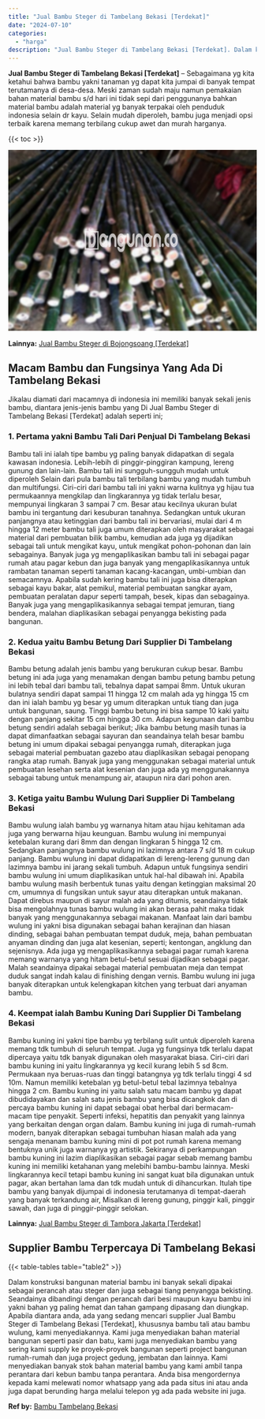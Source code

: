 ```yaml
---
title: "Jual Bambu Steger di Tambelang Bekasi [Terdekat]"
date: "2024-07-10"
categories: 
  - "harga"
description: "Jual Bambu Steger di Tambelang Bekasi [Terdekat]. Dalam konstruksi bangunan material bambu ini banyak sekali dipakai sebagai perancah atau steger dan juga se..."
---
```


**Jual Bambu Steger di Tambelang Bekasi \[Terdekat\]** – Sebagaimana yg kita ketahui bahwa bambu yakni tanaman yg dapat kita jumpai di banyak tempat terutamanya di desa-desa. Meski zaman sudah maju namun pemakaian bahan material bambu s/d hari ini tidak sepi dari penggunanya bahkan material bambu adalah material yg banyak terpakai oleh penduduk indonesia selain dr kayu. Selain mudah diperoleh, bambu juga menjadi opsi terbaik karena memang terbilang cukup awet dan murah harganya.

{{< toc >}}

![Jual Bambu Steger di Tambelang Bekasi [Terdekat]](/images/jual-bambu-tali-21.png)

**Lainnya:** [Jual Bambu Steger di Bojongsoang \[Terdekat\]](https://bambu.bangunan.co/jual-bambu-steger-di-bojongsoang-terdekat/)

## Macam Bambu dan Fungsinya Yang Ada Di Tambelang Bekasi

Jikalau diamati dari macamnya di indonesia ini memiliki banyak sekali jenis bambu, diantara jenis-jenis bambu yang Di Jual Bambu Steger di Tambelang Bekasi \[Terdekat\] adalah seperti ini;

### 1\. Pertama yakni Bambu Tali Dari Penjual Di Tambelang Bekasi

Bambu tali ini ialah tipe bambu yg paling banyak didapatkan di segala kawasan indonesia. Lebih-lebih di pinggir-pinggiran kampung, lereng gunung dan lain-lain. Bambu tali ini sungguh-sungguh mudah untuk diperoleh Selain dari pula bambu tali terbilang bambu yang mudah tumbuh dan multifungsi. Ciri-ciri dari bambu tali ini yakni warna kulitnya yg hijau tua permukaannya mengkilap dan lingkarannya yg tidak terlalu besar, mempunyai lingkaran 3 sampai 7 cm. Besar atau kecilnya ukuran bulat bambu ini tergantung dari kesuburan tanahnya. Sedangkan untuk ukuran panjangnya atau ketinggian dari bambu tali ini bervariasi, mulai dari 4 m hingga 12 meter bambu tali juga umum diterapkan oleh masyarakat sebagai material dari pembuatan bilik bambu, kemudian ada juga yg dijadikan sebagai tali untuk mengikat kayu, untuk mengikat pohon-pohonan dan lain sebagainya. Banyak juga yg mengaplikasikan bambu tali ini sebagai pagar rumah atau pagar kebun dan juga banyak yang mengaplikasikannya untuk rambatan tanaman seperti tanaman kacang-kacangan, umbi-umbian dan semacamnya. Apabila sudah kering bambu tali ini juga bisa diterapkan sebagai kayu bakar, alat pemikul, material pembuatan sangkar ayam, pembuatan peralatan dapur seperti tampah, besek, kipas dan sebagainya. Banyak juga yang mengaplikasikannya sebagai tempat jemuran, tiang bendera, malahan diaplikasikan sebagai penyangga bekisting pada bangunan.

### 2\. Kedua yaitu Bambu Betung Dari Supplier Di Tambelang Bekasi

Bambu betung adalah jenis bambu yang berukuran cukup besar. Bambu betung ini ada juga yang menamakan dengan bambu petung bambu petung ini lebih tebal dari bambu tali, tebalnya dapat sampai 8mm. Untuk ukuran bulatnya sendiri dapat sampai 11 hingga 12 cm malah ada yg hingga 15 cm dan ini ialah bambu yg besar yg umum diterapkan untuk tiang dan juga untuk bangunan, saung. Tinggi bambu betung ini bisa sampe 10 kaki yaitu dengan panjang sekitar 15 cm hingga 30 cm. Adapun kegunaan dari bambu betung sendiri adalah sebagai berikut; Jika bambu betung masih tunas ia dapat dimanfaatkan sebagai sayuran dan seandainya telah besar bambu betung ini umum dipakai sebagai penyangga rumah, diterapkan juga sebagai material pembuatan gazebo atau diaplikasikan sebagai penopang rangka atap rumah. Banyak juga yang menggunakan sebagai material untuk pembuatan lesehan serta alat kesenian dan juga ada yg menggunakannya sebagai tabung untuk menampung air, ataupun nira dari pohon aren.

### 3\. Ketiga yaitu Bambu Wulung Dari Supplier Di Tambelang Bekasi

Bambu wulung ialah bambu yg warnanya hitam atau hijau kehitaman ada juga yang berwarna hijau keunguan. Bambu wulung ini mempunyai ketebalan kurang dari 8mm dan dengan lingkaran 5 hingga 12 cm. Sedangkan panjangnya bambu wulung ini lazimnya antara 7 s/d 18 m cukup panjang. Bambu wulung ini dapat didapatkan di lereng-lereng gunung dan lazimnya bambu ini jarang sekali tumbuh. Adapun untuk fungsinya sendiri bambu wulung ini umum diaplikasikan untuk hal-hal dibawah ini. Apabila bambu wulung masih berbentuk tunas yaitu dengan ketinggian maksimal 20 cm, umumnya di fungsikan untuk sayur atau diterapkan untuk makanan. Dapat direbus maupun di sayur malah ada yang ditumis, seandainya tidak bisa mengolahnya tunas bambu wulung ini akan berasa pahit maka tidak banyak yang menggunakannya sebagai makanan. Manfaat lain dari bambu wulung ini yakni bisa digunakan sebagai bahan kerajinan dan hiasan dinding, sebagai bahan pembuatan tempat duduk, meja, bahan pembuatan anyaman dinding dan juga alat kesenian, seperti; kentongan, angklung dan sejenisnya. Ada juga yg mengaplikasikannya sebagai pagar rumah karena memang warnanya yang hitam betul-betul sesuai dijadikan sebagai pagar. Malah seandainya dipakai sebagai material pembuatan meja dan tempat duduk sangat indah kalau di finishing dengan vernis. Bambu wulung ini juga banyak diterapkan untuk kelengkapan kitchen yang terbuat dari anyaman bambu.

### 4\. Keempat ialah Bambu Kuning Dari Supplier Di Tambelang Bekasi

Bambu kuning ini yakni tipe bambu yg terbilang sulit untuk diperoleh karena memang tdk tumbuh di seluruh tempat. Juga yg fungsinya tdk terlalu dapat dipercaya yaitu tdk banyak digunakan oleh masyarakat biasa. Ciri-ciri dari bambu kuning ini yaitu lingkarannya yg kecil kurang lebih 5 sd 8cm. Permukaan nya beruas-ruas dan tinggi batangnya yg tdk terlalu tinggi 4 sd 10m. Namun memiliki ketebalan yg betul-betul tebal lazimnya tebalnya hingga 2 cm. Bambu kuning ini yaitu salah satu macam bambu yg dapat dibudidayakan dan salah satu jenis bambu yang bisa dicangkok dan di percaya bambu kuning ini dapat sebagai obat herbal dari bermacam-macam tipe penyakit. Seperti infeksi, hepatitis dan penyakit yang lainnya yang berkaitan dengan organ dalam. Bambu kuning ini juga di rumah-rumah modern, banyak diterapkan sebagai tumbuhan hiasan malah ada yang sengaja menanam bambu kuning mini di pot pot rumah karena memang bentuknya unik juga warnanya yg artistik. Sekiranya di perkampungan bambu kuning ini lazim diaplikasikan sebagai pagar sebab memang bambu kuning ini memiliki ketahanan yang melebihi bambu-bambu lainnya. Meski lingkarannya kecil tetapi bambu kuning ini sangat kuat bila digunakan untuk pagar, akan bertahan lama dan tdk mudah untuk di dihancurkan. Itulah tipe bambu yang banyak dijumpai di indonesia terutamanya di tempat-daerah yang banyak terkandung air, Misalkan di lereng gunung, pinggir kali, pinggir sawah, dan juga di pinggir-pinggir selokan.

**Lainnya:** [Jual Bambu Steger di Tambora Jakarta \[Terdekat\]](https://bambu.bangunan.co/jual-bambu-steger-di-tambora-jakarta-terdekat/)

## Supplier Bambu Terpercaya Di Tambelang Bekasi

{{< table-tables table="table2" >}}

Dalam konstruksi bangunan material bambu ini banyak sekali dipakai sebagai perancah atau steger dan juga sebagai tiang penyangga bekisting. Seandainya dibandingi dengan perancah dari besi maupun kayu bambu ini yakni bahan yg paling hemat dan tahan gampang dipasang dan diungkap. Apabila diantara anda, ada yang sedang mencari supplier Jual Bambu Steger di Tambelang Bekasi \[Terdekat\], khususnya bambu tali atau bambu wulung, kami menyediakannya. Kami juga menyediakan bahan material bangunan seperti pasir dan batu, kami juga menyediakan bambu yang sering kami supply ke proyek-proyek bangunan seperti project bangunan rumah-rumah dan juga project gedung, jembatan dan lainnya. Kami menyediakan banyak stok bahan material bambu yang kami ambil tanpa perantara dari kebun bambu tanpa perantara. Anda bisa mengordernya kepada kami melewati nomor whatsapp yang ada pada situs ini atau anda juga dapat berunding harga melalui telepon yg ada pada website ini juga.

**Ref by:** [Bambu Tambelang Bekasi](https://id.wikipedia.org/wiki/Bambu)
